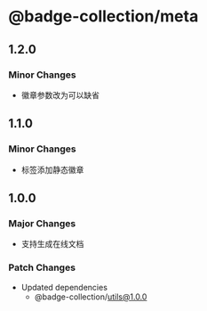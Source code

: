 # @badge-collection/meta

## 1.2.0

### Minor Changes

- 徽章参数改为可以缺省

## 1.1.0

### Minor Changes

- 标签添加静态徽章

## 1.0.0

### Major Changes

- 支持生成在线文档

### Patch Changes

- Updated dependencies
  - @badge-collection/utils@1.0.0
